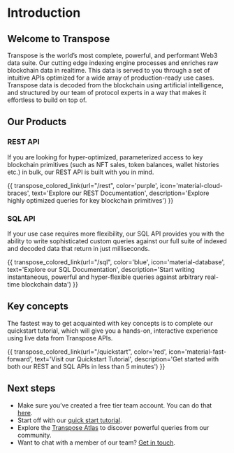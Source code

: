 # Introduction

## Welcome to Transpose
Transpose is the world’s most complete, powerful, and performant Web3 data suite. Our cutting edge indexing engine processes and enriches raw blockchain data in realtime.  This data is served to you through a set of intuitive APIs optimized for a wide array of production-ready use cases. Transpose data is decoded from the blockchain using artificial intelligence, and structured by our team of protocol experts in a way that makes it effortless to build on top of.

## Our Products

### REST API
If you are looking for hyper-optimized, parameterized access to key blockchain primitives (such as NFT sales, token balances, wallet histories etc.) in bulk, our REST API is built with you in mind.

{{ transpose_colored_link(url="/rest", color='purple', icon='material-cloud-braces', text='Explore our REST Documentation', description='Explore highly optimized queries for key blockchain primitives') }}

### SQL API
If your use case requires more flexibility, our SQL API provides you with the ability to write sophisticated custom queries against our full suite of indexed and decoded data that return in just milliseconds.

{{ transpose_colored_link(url="/sql", color='blue', icon='material-database', text='Explore our SQL Documentation', description='Start writing instantaneous, powerful and hyper-flexible queries against arbitrary real-time blockchain data') }}

## Key concepts
The fastest way to get acquainted with key concepts is to complete our quickstart tutorial, which will give you a hands-on, interactive experience using live data from Transpose APIs.

{{ transpose_colored_link(url="/quickstart", color='red', icon='material-fast-forward', text='Visit our Quickstart Tutorial', description='Get started with both our REST and SQL APIs in less than 5 minutes') }}

## Next steps
- Make sure you’ve created a free tier team account.  You can do that [here](https://app.transpose.io).
- Start off with our [quick start tutorial](quickstart.md).
- Explore the [Transpose Atlas](https://atlas.transpose.io) to discover powerful queries from our community.
- Want to chat with a member of our team?  [Get in touch](mailto:team@transpose.io).
